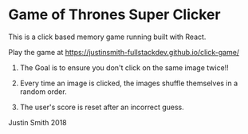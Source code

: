 # Game of Thrones Super Clicker

This is a click based memory game running built with React.

Play the game at https://justinsmith-fullstackdev.github.io/click-game/

1. The Goal is to ensure you don't click on the same image twice!!
2. Every time an image is clicked, the images shuffle themselves in a random order.

3. The user's score is reset after an incorrect guess.


Justin Smith 2018